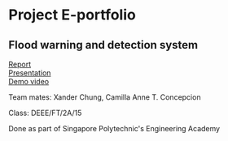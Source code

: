 # Project E-portfolio
## Flood warning and detection system  
[Report](https://docs.google.com/document/d/1ZwYadvoPRZmoLbmnPEsbLUT0bUAa2cZcgDINje4vfVY/edit?usp=sharing)  
[Presentation](https://docs.google.com/presentation/d/1Uh9iEKw-CdYHUl9cStKfHaz56MgyHeFZIZe10xDG2go/edit?usp=sharing)  
[Demo video](https://youtu.be/0y_TTGJU_c0)

Team mates: Xander Chung, Camilla Anne T. Concepcion  

Class: DEEE/FT/2A/15  

Done as part of Singapore Polytechnic's Engineering Academy
